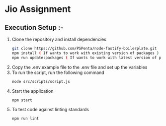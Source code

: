 # Jio Assignment

## Execution Setup :-
1. Clone the repository and install dependencies
	 ```bash
	 git clone https://github.com/PSPenta/node-fastify-boilerplate.git
	 npm install ( If wants to work with existing version of packages )
	 npm run update:packages ( If wants to work with latest version of packages )
	```
2. Copy the .env.example file to the .env file and set up the variables
3. To run the script, run the following command
	```bash
	node src/scripts/script.js
	```
4. Start the application
	```bash
	npm start
	```
5. To test code against linting standards
	```bash
	npm run lint
	```